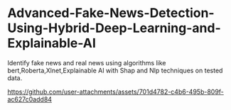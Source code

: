 # Advanced-Fake-News-Detection-Using-Hybrid-Deep-Learning-and-Explainable-AI
Identify fake news and real news using algorithms like bert,Roberta,Xlnet,Explainable AI with Shap and Nlp techniques on tested data.



https://github.com/user-attachments/assets/701d4782-c4b6-495b-809f-ac627c0add84
